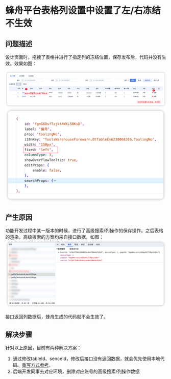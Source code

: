 # 蜂舟平台表格列设置中设置了左/右冻结不生效
## 问题描述
设计页面时，拖拽了表格并进行了指定列的冻结位置，保存发布后，代码并没有生效。效果如图：

![设置了左/右冻结不生效](../images/6-1.png)
![设置了左/右冻结不生效](../images/6-2.png)

## 产生原因
功能开发过程中某一版本的时候，进行了高级搜索/列操作的保存操作。之后表格的渲染，高级搜索的方案均来自接口数据，如图：
![设置了左/右冻结不生效](../images/6-3.png)

接口返回列数据后，蜂舟生成的代码就不会生效了。

## 解决步骤
针对以上原因，目前有两种解决方案：
1. 通过修改tableId、senceId，修改后接口没有返回数据，就会优先使用本地代码。[重写方式参考](../../../skills/beeboat/4.html)。
2. 后端开发同事去对应环境，删除对应账号的高级搜索/列操作数据